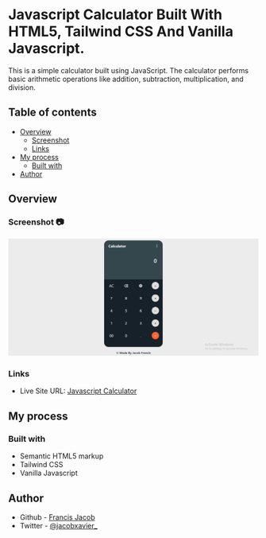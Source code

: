 # Javascript Calculator Built With HTML5, Tailwind CSS And Vanilla Javascript. 
This is a simple calculator built using JavaScript. The calculator performs basic arithmetic operations like addition, subtraction, multiplication, and division.


## Table of contents

- [Overview](#overview)
  - [Screenshot](#screenshot)
  - [Links](#links)
- [My process](#my-process)
  - [Built with](#built-with)
- [Author](#author)


## Overview

### Screenshot 📷

![](screenshot.png)


### Links

- Live Site URL: [Javascript Calculator](https://javascript-calculator-jacob.netlify.app/)

## My process

### Built with

- Semantic HTML5 markup
- Tailwind CSS
- Vanilla Javascript

## Author

- Github - [ Francis Jacob](https://github.com/Jacbfrancis)
- Twitter - [@jacobxavier_](https://twitter.com/jacobxavier_)
